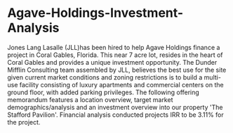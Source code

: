 # Agave-Holdings-Investment-Analysis

Jones Lang Lasalle (JLL)has been hired to help Agave Holdings
finance a project in Coral Gables, Florida. This near 7 acre lot, resides
in the heart of Coral Gables and provides a unique investment
opportunity. The Dunder Mifflin Consulting team assembled by JLL,
believes the best use for the site given current market conditions and
zoning restrictions is to build a multi-use facility consisting of luxury
apartments and commercial centers on the ground floor, with added
parking privileges. The following offering memorandum features a
location overview, target market demographics/analysis and an
investment overview into our property 'The Stafford Pavilion'.
Financial analysis conducted projects IRR to be 3.11% for the project.
